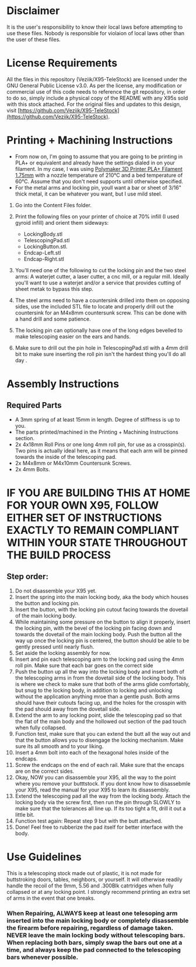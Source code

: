 # Disclaimer
It is the user's responsibility to know their local laws before attempting to use these files. Nobody is responsible for violaion of local laws other than the user of these files.

# License Requirements
All the files in this repository (Veziik/X95-TeleStock) are licensed under the GNU General Public License v3.0. As per the license, any modification or commercial use of this code needs to reference the git repository, in order to do so, simply include a physical copy of the README with any X95s sold with this stock attached. For the original files and updates to this design, visit [https://github.com/Veziik/X95-TeleStock](https://github.com/Veziik/X95-TeleStock). 

# Printing + Machining Instructions
 - From now on, I'm going to assume that you are going to be printing in PLA+ or equivalent and already have the settings dialed in on your filament. In my case, I was using [Polymaker 3D Printer PLA+ Filament 1.75mm](https://smile.amazon.com/dp/B097SVHDR5/ref=twister_B09MBYF326?_encoding=UTF8&th=1) with a nozzle temperature of 210°C and a bed temperature of 60°C. Assume that you don't need supports until otherwise specified.
 - For the metal arms and locking pin, youll want a bar or sheet of 3/16" thick metal, it can be whatever you want, but I use mild steel.


1. Go into the Content Files folder.

2. Print the following files on your printer of choice at 70% infill (I used gyroid infill) and orient them sideways:
    - LockingBody.stl
    - TelescopingPad.stl
    - LockingButton.stl.
    - Endcap-Left.stl
    - Endcap-Right.stl

3. You'll need one of the following to cut the locking pin and the two steel arms: A waterjet cutter, a laser cutter, a cnc mill, or a regular mill. Ideally you'll want to use a waterjet and/or a service that provides cutting of sheet metak to bypass this step.

4. The steel arms need to have a countersink drilled into them on opposing sides, use the included STL file to locate and properly drill out the countersink for an M4x8mm countersunk screw. This can be done with a hand drill and some patience.

5. The locking pin can optionally have one of the long edges bevelled to make telescoping easier on the ears and hands.

6. Make sure to drill out the pin hole in TelescopingPad.stl with a 4mm drill bit to make sure inserting the roll pin isn't the hardest thing you'll do all day .


# Assembly Instructions
## Required Parts
- A 3mm spring of at least 15mm in length. Degree of stiffness is up to you.
- The parts printed/machined in the Printing + Machining Instructions section.
- 2x 4x18mm Roll Pins or one long 4mm roll pin, for use as a crosspin(s). Two pins is actually ideal here, as it means that each arm will be pinned towards the inside of the telescoping pad.
- 2x M4x8mm or M4x10mm Countersunk Screws.
- 2x 4mm Bolts.

# IF YOU ARE BUILDING THIS AT HOME FOR YOUR OWN X95, FOLLOW EITHER SET OF INSTRUCTIONS EXACTLY TO REMAIN COMPLIANT WITHIN YOUR STATE THROUGHOUT THE BUILD PROCESS
## Step order:
1. Do not disassemble your X95 yet.
2. Insert the spring into the main locking body, aka the body which houses the button and locking pin.
3. Insert the button, with the locking pin cutout facing towards the dovetail of the main locking body.
4. While maintaining some pressure on the button to align it properly, insert the locking pin, with the bevel of the locking pin facing down and towards the dovetail of the main locking body. Push the button all the way up once the locking pin is centered, the button should be able to be gently pressed until nearly flush.
5. Set aside the locking assembly for now.
6. Insert and pin each telescoping arm to the locking pad using the 4mm roll pin. Make sure that each bar goes on the correct side
7. Push the button up all the way into the locking body and insert both of the telescoping arms in from the dovetail side of the locking body. This is where we check to make sure that both of the arms glide comfortably, but snug to the locking body, in addition to locking and unlocking without the application anything mroe than a gentle push. Both arms should have their cutouts facing up, and the holes for the crosspin with the pad should away from the dovetail side.
8. Extend the arm to any locking point, slide the telescoping pad so that the flat of the main body and the hollowed out section of the pad touch when fully collapsed.
9. Function test, make sure that you can extend the butt all the way out and that the button allows you to disengage the locking mechanism. Make sure its all smooth and to your liking.
10. Insert a 4mm bolt into each of the hexagonal holes inside of the endcaps.
11. Screw the endcaps on the end of each rail. Make sure that the encaps are on the correct sides.
12. Okay, NOW you can disassemble your X95, all the way to the point where you remove your butttstock. If you dont know how to disassebmle your X95, read the manual for your X95 to learn its disassembly.
13. Extend the telescoping pad all the way from the locking body. Attach the locking body via the screw first, then run the pin through SLOWLY to make sure that the tolerances all line up. If its too tight a fit, drill it out a little bit.
14. Function test again: Repeat step 9 but with the butt attached.
15. Done! Feel free to rubberize the pad itself for better interface with the body.

# Use Guidelines
This is a telescoping stock made out of plastic, it is not made for buttstroking doors, tables, neighbors, or yourself. It will otherwise readily handle the recoil of the 9mm, 5.56 and .300Blk catrtridges when fully collapsed or at any locking point. I strongly recommend printing an extra set of arms in the event that one breaks.

### When Repairing, ALWAYS keep at least one telesoping arm inserted into the main locking body or completely disassemble the firearm before repairing, regardless of damage taken. NEVER leave the main locking body without telescoping bars. When replacing both bars, simply swap the bars out one at a time, and always keep the pad connected to the telescoping bars whenever possible. 
